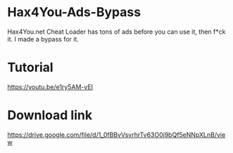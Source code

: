 # Hax4You-Ads-Bypass
Hax4You.net Cheat Loader has tons of ads before you can use it, then f*ck it. I made a bypass for it.

# Tutorial
https://youtu.be/e1ry5AM-vEI

# Download link
https://drive.google.com/file/d/1_0fBBvVsvrhrTv63O0j9bQf5eNNpXLnB/view
